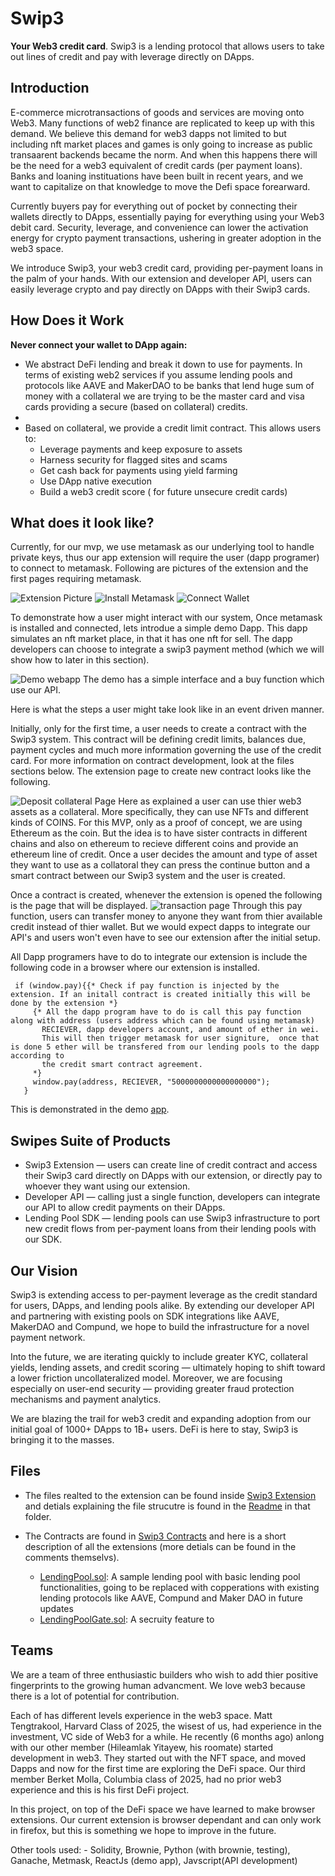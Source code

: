 # Swip3
__Your Web3 credit card__. Swip3 is a lending protocol that allows users to take out lines of credit and pay with leverage directly on DApps.



## Introduction

E-commerce microtransactions of goods and services are moving onto Web3. Many functions of web2 finance are replicated to keep up with this demand. We believe this demand for web3 dapps not limited to but including nft market places and games is only going to increase as public transaarent backends became the norm. And when this happens there will be the need for a web3 equivalent of credit cards (per payment loans). Banks and loaning instituations have been built in recent years, and we want to capitalize on that knowledge to move the Defi space forearward.  

Currently buyers pay for everything out of pocket by connecting their wallets directly to DApps, essentially paying for everything using your Web3 debit card. Security, leverage, and convenience can lower the activation energy for crypto payment transactions, ushering in greater adoption in the web3 space.

We introduce Swip3, your web3 credit card, providing per-payment loans in the palm of your hands. With our extension and developer API, users can easily leverage crypto and pay directly on DApps with their Swip3 cards.


## How Does it Work

__Never connect your wallet to DApp again:__

* We abstract DeFi lending and break it down to use for payments. In terms of existing web2 services if you assume lending pools and protocols like AAVE and MakerDAO to be banks that lend huge sum of money with a collateral we are trying to be the master card and visa cards providing a secure (based on collateral) credits. 
* 
* Based on collateral, we provide a credit limit contract. This allows users to:
    * Leverage payments and keep exposure to assets
    * Harness security for flagged sites and scams
    * Get cash back for payments using yield farming
    * Use DApp native execution
    * Build a web3 credit score ( for future unsecure credit cards)
 
## What does it look like?

Currently, for our mvp, we use metamask as our underlying tool to handle private keys, thus our app extension will require the user (dapp programer) to connect to metamask. Following are pictures of the extension and the first pages requiring metamask.

![Extension Picture](/Assets/extensionpicture.png)
![Install Metamask](/Assets/installFirst.png)
![Connect Wallet](/Assets/connect%20wallet.png)

 To demonstrate how a user might interact with our system, Once metamask is installed and connected, lets introdue a simple demo Dapp. This dapp simulates an nft market place, in that it has one nft for sell. The dapp developers can choose to integrate a swip3 payment method (which we will show how to later in this section).

 ![Demo webapp](/Assets/webdemo.png)
 The demo has a simple interface and a buy function which use our API.

 Here is what the steps a user might take look like in an event driven manner.

 Initially, only for the first time, a user needs to create a contract with the Swip3 system. This contract will be defining credit limits, balances due, payment cycles and much more information governing the use of the credit card. For more information on contract development, look at the files sections below. The extension page to create new contract looks like the following.

 ![Deposit collateral Page](/Assets/deposit.png)
 Here as explained a user can use thier web3 assets as a collateral. More specifically, they can use NFTs and different kinds of COINS. For this MVP, only as a proof of concept, we are using Ethereum as the coin. But the idea is to have sister contracts in different chains and also on ethereum to recieve different coins and provide an ethereum line of credit. Once a user decides the amount and type of asset they want to use as a collatoral they can press the continue button and a smart contract between our Swip3 system and the user is created. 

 Once a contract is created, whenever the extension is opened the following is the page that will be displayed.
 ![transaction page](/Assets/complete-transaction.png)
 Through this pay function, users can transfer money to anyone they want from thier available credit instead of thier wallet. But we would expect dapps to integrate our API's and users won't even have to see our extension after the initial setup.

 All Dapp programers have to do to integrate our extension is include the following code in a browser where our extension is installed.
 ```
  if (window.pay){{* Check if pay function is injected by the extension. If an initall contract is created initially this will be done by the extension *}
      {* All the dapp program have to do is call this pay function along with address (users address which can be found using metamask)
        RECIEVER, dapp developers account, and amount of ether in wei. 
        This will then trigger metamask for user signiture,  once that is done 5 ether will be transfered from our lending pools to the dapp according to 
        the credit smart contract agreement.
      *}
      window.pay(address, RECIEVER, "5000000000000000000");
    }
 ```

 This is demonstrated in the demo [app](/Swip3%20Contracts/demo/src/App.js).



## Swipes Suite of Products

* Swip3 Extension — users can create line of credit contract and access their Swip3 card directly on DApps with our extension, or directly pay to whoever they want using our extension.
* Developer API — calling just a single function, developers can integrate our API to allow credit payments on their DApps.
* Lending Pool SDK — lending pools can use Swip3 infrastructure to port new credit flows from per-payment loans from their lending pools with our SDK.

## Our Vision

Swip3 is extending access to per-payment leverage as the credit standard for users, DApps, and lending pools alike. By extending our developer API and partnering with existing pools on SDK integrations like AAVE, MakerDAO and Compund, we hope to build the infrastructure for a novel payment network.

Into the future, we are iterating quickly to include greater KYC, collateral yields, lending assets, and credit scoring — ultimately hoping to shift toward a lower friction uncollateralized model. Moreover, we are focusing especially on user-end security — providing greater fraud protection mechanisms and payment analytics.

We are blazing the trail for web3 credit and expanding adoption from our initial goal of 1000+ DApps to 1B+ users. DeFi is here to stay, Swip3 is bringing it to the masses.


## Files

- The files realted to the extension can be found inside [Swip3 Extension](/Swip3%20Extension/) and detials explaining the file strucutre is found in the [Readme](/Swip3%20Extension/README.md) in that folder.
  
- The Contracts are found in [Swip3 Contracts](/Swip3%20Contracts/) and here is a short description of all the extensions (more detials can be found in the comments themselvs).
  - [LendingPool.sol](/Swip3%20Contracts/contracts/LendingPool.sol): A sample lending pool with basic lending pool functionalities, going to be replaced with copperations with existing lending protocols like AAVE, Compund and Maker DAO in future updates
  - [LendingPoolGate.sol](/Swip3%20Contracts/contracts/LendingPoolGate.sol): A secruity feature to 

## Teams

We are a team of three enthusiastic builders who wish to add thier positive fingerprints to the growing human advancment. We love web3 because there is 
a lot of potential for contribution.

Each of has different levels experience in the web3 space. Matt Tengtrakool, Harvard Class of 2025, the wisest of us, had experience in 
the investment, VC side of Web3 for a while. He recently (6 months ago) anlong with our other member (Hileamlak Yitayew, his roomate) started development 
in web3. They started out with the NFT space, and moved Dapps and now for the first time are exploring the DeFi space. Our third member 
Berket Molla, Columbia class of 2025, had no prior web3 experience and this is his first DeFi project.

In this project, on top of the DeFi space we have learned to make browser extensions. Our current extension is browser dependant and can only work in 
firefox, but this is something we hope to improve in the future.

Other tools used:
    - Solidity, Brownie, Python (with brownie, testing), Ganache, Metmask, ReactJs (demo app), Javscript(API development) 
